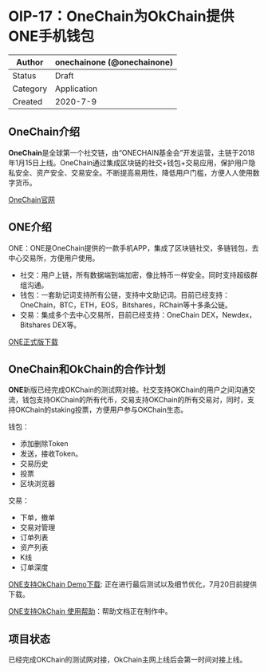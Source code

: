 # OIP-17：OneChain为OkChain提供ONE手机钱包

| Author   | onechainone (@onechainone) |
| -------- | ------------------------ |
| Status   | Draft                    |
| Category | Application              |
| Created  | 2020-7-9                |

## OneChain介绍

**OneChain**是全球第一个社交链，由“ONECHAIN基金会”开发运营，主链于2018年1月15日上线。OneChain通过集成区块链的社交+钱包+交易应用，保护用户隐私安全、资产安全、交易安全。不断提高易用性，降低用户门槛，方便人人使用数字货币。

[OneChain官网](http://www.onechain.one)


## ONE介绍

ONE：ONE是OneChain提供的一款手机APP，集成了区块链社交，多链钱包，去中心交易所，方便用户使用。

- 社交：用户上链，所有数据端到端加密，像比特币一样安全。同时支持超级群组沟通。
- 钱包：一套助记词支持所有公链，支持中文助记词。目前已经支持：OneChain，BTC，ETH，EOS，Bitshares，RChain等十多条公链。
- 交易：集成多个去中心交易所，目前已经支持：OneChain DEX，Newdex，Bitshares DEX等。

[ONE正式版下载](http://app.onechain.one/appstart.html)

## OneChain和OkChain的合作计划

**ONE**新版已经完成OKChain的测试网对接。社交支持OKChain的用户之间沟通交流，钱包支持OKChain的所有代币，交易支持OKChain的所有交易对，同时，支持OKChain的staking投票，方便用户参与OKChain生态。

钱包：
 - 添加删除Token
 - 发送，接收Token。
 - 交易历史
 - 投票
 - 区块浏览器

交易：
 - 下单，撤单
 - 交易对管理
 - 订单列表
 - 资产列表
 - K线
 - 订单深度

[ONE支持OkChain Demo下载](http://app1.haoduobi.cn/android/one310.apk): 正在进行最后测试以及细节优化，7月20日前提供下载。

[ONE支持OkChain 使用帮助](https://github.com/onechainone/OIPs/wiki)：帮助文档正在制作中。


## 项目状态
已经完成OKChain的测试网对接，OkChain主网上线后会第一时间对接上线。

